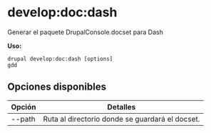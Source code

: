 # develop:doc:dash
Generar el paquete DrupalConsole.docset para Dash

**Uso:**
```
drupal develop:doc:dash [options]
gdd
```

## Opciones disponibles
Opción | Detalles
-------|-------------
--path | Ruta al directorio donde se guardará el docset.
